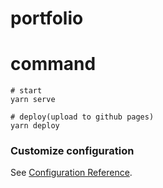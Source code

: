 # portfolio

# command

```
# start
yarn serve

# deploy(upload to github pages)
yarn deploy

```

### Customize configuration

See [Configuration Reference](https://cli.vuejs.org/config/).
